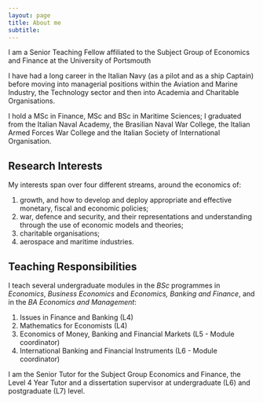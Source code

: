 ```yaml
---
layout: page
title: About me
subtitle: 
---
```


I am a Senior Teaching Fellow affiliated to the Subject Group of Economics and Finance at the University of Portsmouth

I have had a long career in the Italian Navy (as a pilot and as a ship Captain) before moving into managerial positions within the Aviation and Marine Industry, the Technology sector and then into Academia and Charitable Organisations.

I hold a MSc in Finance, MSc and BSc in Maritime Sciences; I graduated from the Italian Naval Academy, the Brasilian Naval War College, the Italian Armed Forces War College and the Italian Society of International Organisation. 


## Research Interests
My interests span over four different streams, around the economics of:
1. growth, and how to develop and deploy appropriate and effective monetary, fiscal and economic policies;
2. war, defence and security, and their representations and understanding through the use of economic models and theories;
3. charitable organisations;
4. aerospace and maritime industries.  


## Teaching Responsibilities
I teach several undergraduate modules in the _BSc_ programmes in _Economics_, _Business Economics_ and _Economics, Banking and Finance_, and in the _BA Economics and Management_:
1. Issues in Finance and Banking (L4)
2. Mathematics for Economists (L4)
3. Economics of Money, Banking and Financial Markets (L5 - Module coordinator)
4. International Banking and Financial Instruments (L6 - Module coordinator)

I am the Senior Tutor for the Subject Group Economics and Finance, the Level 4 Year Tutor and a dissertation supervisor at undergraduate (L6) and postgraduate (L7) level. 


